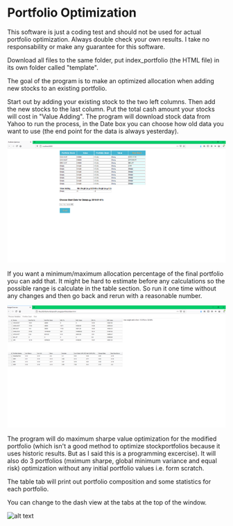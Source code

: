 # Portfolio Optimization

This software is just a coding test and should not be used for actual portfolio optimization. Always double check your own results. I take no responsability or make any guarantee for this software.

Download all files to the same folder, put index_portfolio (the HTML file) in its own folder called "template".

The goal of the program is to make an optimized allocation when adding new stocks to an existing portfolio.

Start out by adding your existing stock to the two left columns. Then add the new stocks to the last column. Put the total cash amount your stocks will cost in "Value Adding". The program will download stock data from Yahoo to run the process, in the Date box you can choose how old data you want to use (the end point for the data is always yesterday).

![alt text](https://github.com/CJRockball/Portfolio_optimization/blob/main/images/portfolio_input.png)

If you want a minimum/maximum allocation percentage of the final portfolio you can add that. It might be hard to estimate before any calculations so the possible range is calculate in the table section. So run it one time without any changes and then go back and rerun with a reasonable number.

![alt text](https://github.com/CJRockball/Portfolio_optimization/blob/main/images/table.png)

The program will do maximum sharpe value optimization for the modified portfolio (which isn't a good method to optimize stockportfolios because it uses historic results. But as I said this is a programming excercise). It will also do 3 portfolios (mximum sharpe, global minimum variance and equal risk) optimization without any initial portfolio values i.e. form scratch. 

The table tab will print out portfolio composition and some statistics for each portfolio.

You can change to the dash view at the tabs at the top of the window. 

![alt text]()

